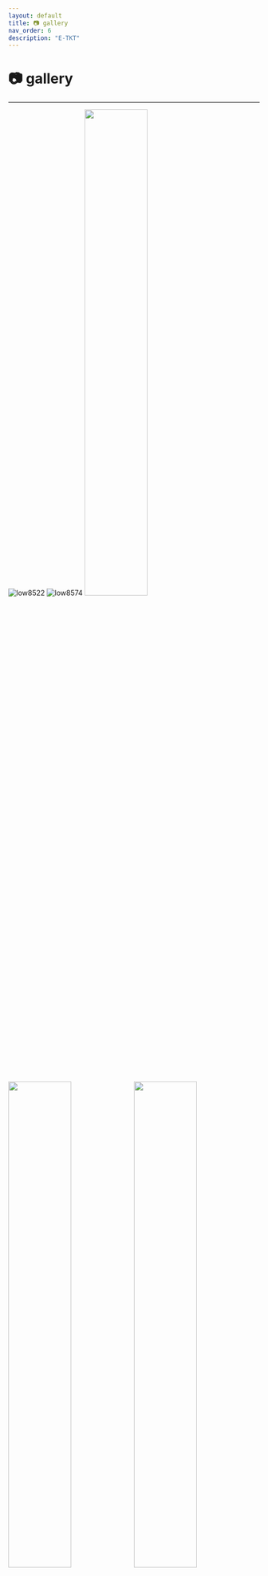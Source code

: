```yaml
---
layout: default
title: 📷 gallery
nav_order: 6
description: "E-TKT"
---
```


# 📷 **gallery**

----

![low8522](https://user-images.githubusercontent.com/15098003/171266088-96cdada7-feb2-47cc-8ad4-93bbcee7d791.jpg)
![low8574](https://user-images.githubusercontent.com/15098003/171266147-481b7937-f424-4fb8-99b4-e4c7cdd9c04e.jpg) <img src="https://user-images.githubusercontent.com/15098003/171266274-88a4455d-5064-4241-94b7-64bf6cca8c19.jpg" width="50%"><img src="https://user-images.githubusercontent.com/15098003/171266279-9fba37e5-3a4a-443e-a092-287b132ff902.jpg" width="50%"><img src="https://user-images.githubusercontent.com/15098003/171266280-09c19b4f-2e5e-44a0-8182-578a272c22d8.jpg" width="50%"><img src="https://user-images.githubusercontent.com/15098003/171266283-dd538716-9d20-46f3-8733-c52f74d23a5d.jpg" width="50%">
![low8501](https://user-images.githubusercontent.com/15098003/171266285-7bf15ca4-3f81-48df-9882-8588755c188a.jpg)
